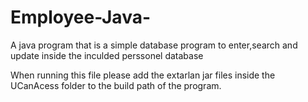# Employee-Java-
A java program that is a simple database program to enter,search and update inside the inculded perssonel database

When running this file please add the extarlan jar files inside the UCanAcess folder to the build path of the program.

